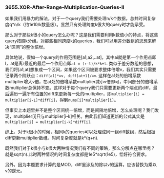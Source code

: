 ### 3655.XOR-After-Range-Multiplication-Queries-II

如果我们用暴力的解法，对于一个query我们需要处理n/k个数据，总共时间复杂度q*n/k（约1e10/k数量级）。显然只有处理跨度k很大的query时才能承受。

那么对于那些k很小的query怎么办呢？这是我们需要利用k数值小的特点，将这些query按照k分组。对那些相同跨度k的queries，我们可以用差分数组的思想来解决“区间”的整体倍增。

具体地说，假如一个query的作用范围是[a1,a2,..at]，其中ai就是第一个作用点即l，at是离r最近的最后一个作用点即`at = (r-l)/k*k+l`. 类似于差分数组的思想，我们将[a1,at]想象成一个区间，如果这个区间被要求整体倍增v，我们其实只需要记录两个阶跃点：`diff[a1]*=v, diff[at+1]/=v`. 这样在a1处的倍增系数multiplier增大v倍，在at处的倍增系数multiplier减小v倍即可，中间部分的倍增系数multiplier总保持不变。这样对于每个query我们只需要更新两个端点的diff，最后遍历一遍所有位置的diff来更新每一处的multiplier，即`multiplier[i] = multiplier[i-1]*diff[i]`，得到`nums[i]*multiplier[i]`。

但事实上本题里并不是整个区间统一倍增，而是间隔地倍增，怎么处理呢？我们发现，multiplier[i]只与multiplier[i-k]相关。由此我们知道更新的公式其实是`multiplier[i] = multiplier[i-k]*diff[i]`.

综上，对于k很小的时候，相同k的queries可以处理成同一组diff数组，然后根据diff更新multiplier数组。时间复杂度就是k*(q+n).

既然我们对于k很小与k很大两种情况我们有不同的策略，那么分解点在哪里呢？就是sqrt(n).此时两种情况的时间复杂度都是1e5*sqrt(1e5)，恰好符合要求。

另外，因为本题要求计算的是MOD，diff里涉及的除以v的运算，应该替换为乘以v的逆元。
